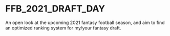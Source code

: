 # FFB_2021_DRAFT_DAY
An open look at the upcoming 2021 fantasy football season, and aim to find an optimized ranking system for my/your fantasy draft.
